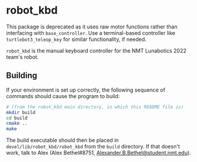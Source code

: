 # robot_kbd

This package is deprecated as it uses raw motor functions rather than
interfacing with `base_controller`. Use a terminal-based controller
like `turtlebot3_teleop_key` for similar functionality, if needed.

`robot_kbd` is the manual keyboard controller for the NMT Lunabotics
2022 team's robot.

## Building

If your environment is set up correctly, the following sequence of
commands should cause the program to build:
```sh
# (from the robot_kbd main directory, in which this README file is)
mkdir build
cd build
cmake ..
make
```
The build executable should then be placed in
`devel/lib/robot_kbd/robot_kbd` from the `build` directory. If that
doesn't work, talk to Alex (Alex Bethel#8751,
Alexander.B.Bethel@student.nmt.edu).
